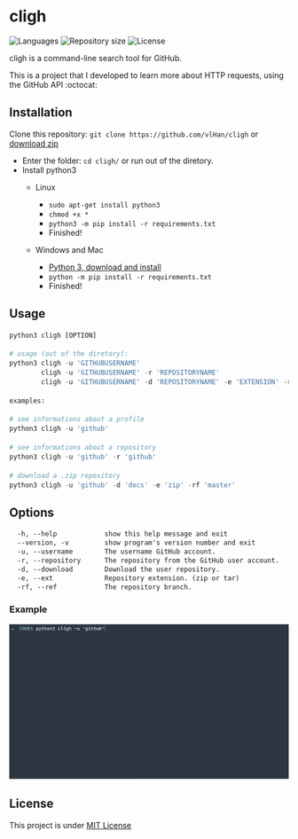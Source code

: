 # cligh

<p>
   <img alt="Languages" src="https://img.shields.io/badge/Python-3.7%20%7C%203.8-blue.svg"> 
   <img alt="Repository size" src="https://img.shields.io/github/repo-size/vlHan/cligh">
   <img alt="License" src="https://img.shields.io/github/license/vlHan/cligh.svg">
</p>


cligh is a command-line search tool for GitHub.

This is a project that I developed to learn more about HTTP requests, using the GitHub API :octocat:

## Installation

Clone this repository: `git clone https://github.com/vlHan/cligh` or <a href="https://github.com/vlHan/cligh/archive/refs/heads/main.zip">download zip</a>
- Enter the folder: `cd cligh/` or run out of the diretory.
- Install python3 
  - Linux
    - `sudo apt-get install python3`
    - `chmod +x *`
    - `python3 -m pip install -r requirements.txt`
    - Finished!

  - Windows and Mac
    - [Python 3, download and install](https://www.python.org/downloads/)
    - `python -m pip install -r requirements.txt`
    - Finished!

## Usage
```py
python3 cligh [OPTION]

# usage (out of the diretory): 
python3 cligh -u 'GITHUBUSERNAME'
        cligh -u 'GITHUBUSERNAME' -r 'REPOSITORYNAME'
        cligh -u 'GITHUBUSERNAME' -d 'REPOSITORYNAME' -e 'EXTENSION' -rf 'BRANCH'  

examples: 

# see informations about a profile 
python3 cligh -u 'github'

# see informations about a repository
python3 cligh -u 'github' -r 'github'

# download a .zip repository 
python3 cligh -u 'github' -d 'docs' -e 'zip' -rf 'master'  
```

## Options
```
  -h, --help            show this help message and exit
  --version, -v         show program's version number and exit
  -u, --username        The username GitHub account.
  -r, --repository      The repository from the GitHub user account.
  -d, --download        Download the user repository.
  -e, --ext             Repository extension. (zip or tar)
  -rf, --ref            The repository branch.
```


### Example

<img src="./demo/demo.gif">

## License
This project is under [MIT License](LICENSE)

